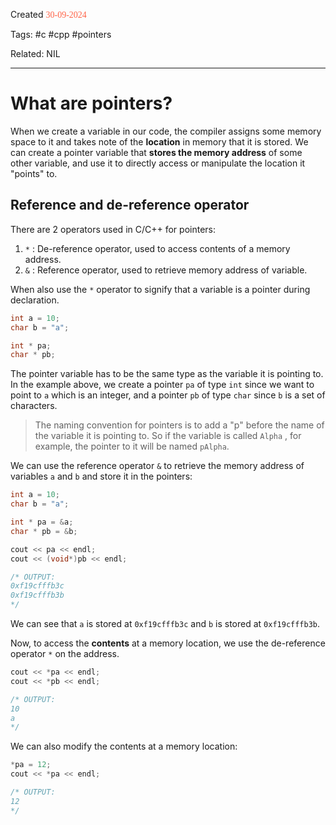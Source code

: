 
Created <font style="color:tomato; font-family:Consolas;">30-09-2024</font>

Tags: #c #cpp #pointers

Related: NIL

****

# What are pointers?

When we create a variable in our code, the compiler assigns some memory space to it and takes note of the **location** in memory that it is stored. We can create a pointer variable that **stores the memory address** of some other variable, and use it to directly access or manipulate the location it "points" to.

## Reference and de-reference operator

There are 2 operators used in C/C++ for pointers:

1) `*` : De-reference operator, used to access contents of a memory address.
2) `&` : Reference operator, used to retrieve memory address of variable.

When also use the `*` operator to signify that a variable is a pointer during declaration. 

````c++
int a = 10;
char b = "a";

int * pa;
char * pb;
````

The pointer variable has to be the same type as the variable it is pointing to. In the example above, we create a pointer `pa` of type `int` since we want to point to `a` which is an integer, and a pointer `pb` of type `char` since `b` is a set of characters.

> The naming convention for pointers is to add a "p" before the name of the variable it is pointing to. So if the variable is called `Alpha` , for example, the pointer to it will be named `pAlpha`.

We can use the reference operator `&` to retrieve the memory address of variables `a` and `b` and store it in the pointers:

````c++
int a = 10;
char b = "a";

int * pa = &a;
char * pb = &b;

cout << pa << endl;
cout << (void*)pb << endl;

/* OUTPUT:
0xf19cfffb3c
0xf19cfffb3b
*/
````

We can see that `a` is stored at `0xf19cfffb3c` and `b` is stored at `0xf19cfffb3b`.

Now, to access the **contents** at a memory location, we use the de-reference operator `*` on the address.

````c++
cout << *pa << endl;
cout << *pb << endl;

/* OUTPUT:
10
a
*/
````

We can also modify the contents at a memory location:

````c++
*pa = 12;
cout << *pa << endl;

/* OUTPUT:
12
*/
````


